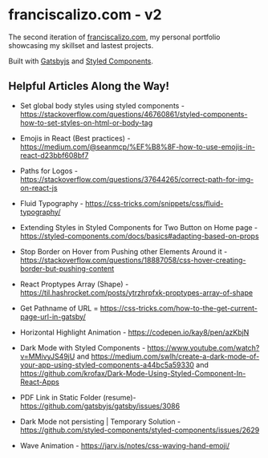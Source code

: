 # franciscalizo.com - v2

The second iteration of [franciscalizo.com](https://www.franciscalizo.com), my personal portfolio showcasing my skillset and lastest projects.

Built with [Gatsbyjs](https://www.gatsbyjs.org/) and [Styled Components](https://styled-components.com/).

## Helpful Articles Along the Way!

- Set global body styles using styled components - https://stackoverflow.com/questions/46760861/styled-components-how-to-set-styles-on-html-or-body-tag

- Emojis in React (Best practices) - https://medium.com/@seanmcp/%EF%B8%8F-how-to-use-emojis-in-react-d23bbf608bf7

- Paths for Logos - https://stackoverflow.com/questions/37644265/correct-path-for-img-on-react-js

- Fluid Typography - https://css-tricks.com/snippets/css/fluid-typography/

- Extending Styles in Styled Components for Two Button on Home page - https://styled-components.com/docs/basics#adapting-based-on-props

- Stop Border on Hover from Pushing other Elements Around it - https://stackoverflow.com/questions/18887058/css-hover-creating-border-but-pushing-content

- React Proptypes Array (Shape) - https://til.hashrocket.com/posts/ytrzhrpfxk-proptypes-array-of-shape

- Get Pathname of URL = https://css-tricks.com/how-to-the-get-current-page-url-in-gatsby/

- Horizontal Highlight Animation - https://codepen.io/kay8/pen/azKbjN

- Dark Mode with Styled Components - https://www.youtube.com/watch?v=MMivyJS49jU and https://medium.com/swlh/create-a-dark-mode-of-your-app-using-styled-components-a44bc5a59330 and https://github.com/krofax/Dark-Mode-Using-Styled-Component-In-React-Apps

- PDF Link in Static Folder (resume)- https://github.com/gatsbyjs/gatsby/issues/3086

- Dark Mode not persisting | Temporary Solution - https://github.com/styled-components/styled-components/issues/2629

- Wave Animation - https://jarv.is/notes/css-waving-hand-emoji/
